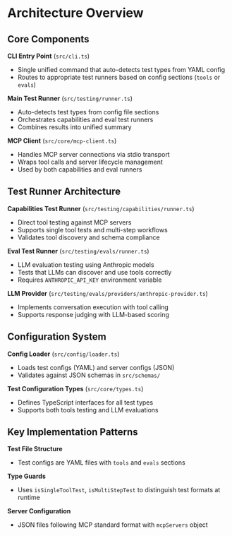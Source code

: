 # Architecture Overview

## Core Components

**CLI Entry Point** (`src/cli.ts`)

- Single unified command that auto-detects test types from YAML config
- Routes to appropriate test runners based on config sections (`tools` or `evals`)

**Main Test Runner** (`src/testing/runner.ts`)

- Auto-detects test types from config file sections
- Orchestrates capabilities and eval test runners
- Combines results into unified summary

**MCP Client** (`src/core/mcp-client.ts`)

- Handles MCP server connections via stdio transport
- Wraps tool calls and server lifecycle management
- Used by both capabilities and eval runners

## Test Runner Architecture

**Capabilities Test Runner** (`src/testing/capabilities/runner.ts`)

- Direct tool testing against MCP servers
- Supports single tool tests and multi-step workflows
- Validates tool discovery and schema compliance

**Eval Test Runner** (`src/testing/evals/runner.ts`)

- LLM evaluation testing using Anthropic models
- Tests that LLMs can discover and use tools correctly
- Requires `ANTHROPIC_API_KEY` environment variable

**LLM Provider** (`src/testing/evals/providers/anthropic-provider.ts`)

- Implements conversation execution with tool calling
- Supports response judging with LLM-based scoring

## Configuration System

**Config Loader** (`src/config/loader.ts`)

- Loads test configs (YAML) and server configs (JSON)
- Validates against JSON schemas in `src/schemas/`

**Test Configuration Types** (`src/core/types.ts`)

- Defines TypeScript interfaces for all test types
- Supports both tools testing and LLM evaluations

## Key Implementation Patterns

**Test File Structure**

- Test configs are YAML files with `tools` and `evals` sections

**Type Guards**

- Uses `isSingleToolTest`, `isMultiStepTest` to distinguish test formats at runtime

**Server Configuration**

- JSON files following MCP standard format with `mcpServers` object
